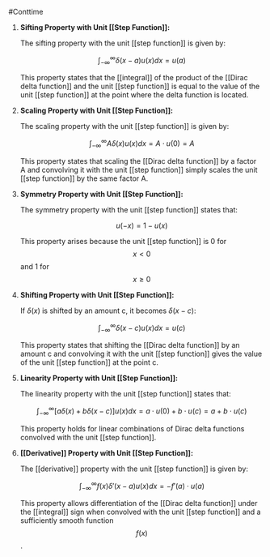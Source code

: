 #Conttime 

1. **Sifting Property with Unit [[Step Function]]:**
   
   The sifting property with the unit [[step function]] is given by:
   
   $$\int_{-\infty}^{\infty} \delta(x - a) u(x) dx = u(a)$$
   
   This property states that the [[integral]] of the product of the [[Dirac delta function]] and the unit [[step function]] is equal to the value of the unit [[step function]] at the point where the delta function is located.

2. **Scaling Property with Unit [[Step Function]]:**
   
   The scaling property with the unit [[step function]] is given by:
   
   $$\int_{-\infty}^{\infty} A\delta(x) u(x) dx = A \cdot u(0) = A$$
   
   This property states that scaling the [[Dirac delta function]] by a factor A and convolving it with the unit [[step function]] simply scales the unit [[step function]] by the same factor A.

3. **Symmetry Property with Unit [[Step Function]]:**
   
   The symmetry property with the unit [[step function]] states that:
   
   $$u(-x) = 1 - u(x)$$
   
   This property arises because the unit [[step function]] is 0 for $$x < 0$$ and 1 for $$x \geq 0$$

4. **Shifting Property with Unit [[Step Function]]:**
   
   If $\delta(x)$ is shifted by an amount c, it becomes $\delta(x - c)$:
   
   $$\int_{-\infty}^{\infty} \delta(x - c) u(x) dx = u(c)$$
   
   This property states that shifting the [[Dirac delta function]] by an amount c and convolving it with the unit [[step function]] gives the value of the unit [[step function]] at the point c.

5. **Linearity Property with Unit [[Step Function]]:**
   
   The linearity property with the unit [[step function]] states that:
   
   $$\int_{-\infty}^{\infty} [a\delta(x) + b\delta(x - c)] u(x) dx = a \cdot u(0) + b \cdot u(c) = a + b \cdot u(c)$$
   
   This property holds for linear combinations of Dirac delta functions convolved with the unit [[step function]].

6. **[[Derivative]] Property with Unit [[Step Function]]:**
   
   The [[derivative]] property with the unit [[step function]] is given by:
   
   $$\int_{-\infty}^{\infty} f(x) \delta'(x - a) u(x) dx = -f'(a) \cdot u(a)$$
   
   This property allows differentiation of the [[Dirac delta function]] under the [[integral]] sign when convolved with the unit [[step function]] and a sufficiently smooth function $$f(x)$$.
